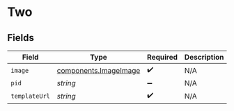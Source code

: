 # Two


## Fields

| Field                                                          | Type                                                           | Required                                                       | Description                                                    |
| -------------------------------------------------------------- | -------------------------------------------------------------- | -------------------------------------------------------------- | -------------------------------------------------------------- |
| `image`                                                        | [components.ImageImage](../../models/components/imageimage.md) | :heavy_check_mark:                                             | N/A                                                            |
| `pid`                                                          | *string*                                                       | :heavy_minus_sign:                                             | N/A                                                            |
| `templateUrl`                                                  | *string*                                                       | :heavy_check_mark:                                             | N/A                                                            |